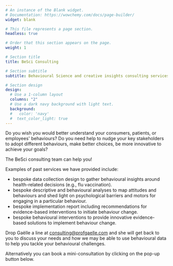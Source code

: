 ```yaml
---
# An instance of the Blank widget.
# Documentation: https://wowchemy.com/docs/page-builder/
widget: blank

# This file represents a page section.
headless: true

# Order that this section appears on the page.
weight: 1

# Section title
title: BeSci Consulting

# Section subtitle
subtitle: Behavioural Science and creative insights consulting services

# Section design
design:
  # Use a 1-column layout
  columns: "2"
  # Use a dark navy background with light text.
  background:
  #   color: 'navy'
  #  text_color_light: true
---
```

Do you wish you would better understand your consumers, patients, or employees' behaviours? Do you need help to nudge your key stakeholders to adopt different behaviours, make better choices, be more innovative to achieve your goals?

The BeSci consulting team can help you!

Examples of past services we have provided include:

- bespoke data collection design to gather behavioural insights around health-related decisions (e.g., flu vaccination).
- bespoke descriptive and behavioural analyses to map attitudes and behaviours and shed light on psychological barriers and motors for engaging in a particular behaviour.
- bespoke implementation report including recommendations for evidence-based interventions to initiate behaviour change.
- bespoke behavioural interventions to provide innovative evidence-based solutions to implement behaviour change.

Drop Gaëlle a line at [consulting@profgaelle.com](mailto:consulting@profgaelle.com) and she will get back to you to discuss your needs and how we may be able to use behavioural data to help you tackle your behavioural challenges.

Alternatively you can book a mini-consultation by clicking on the pop-up button below.

<!-- Calendly badge widget begin -->
<link href="https://assets.calendly.com/assets/external/widget.css" rel="stylesheet">
<script src="https://assets.calendly.com/assets/external/widget.js" type="text/javascript" async></script>
<script type="text/javascript">window.onload = function() { Calendly.initBadgeWidget({ url: 'https://calendly.com/profgaelle/15min', text: 'Schedule time with me', color: '#ef0d50', textColor: '#ffffff', branding: true }); }</script>
<!-- Calendly badge widget end -->
